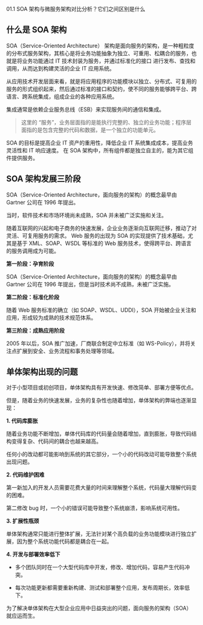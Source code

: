 01.1 SOA 架构与微服务架构对比分析？它们之间区别是什么

## 什么是 SOA 架构

SOA（Service-Oriented Architecture） 架构是面向服务的架构，是一种粗粒度的分布式服务架构，其核心是将业务功能抽象为独立、可重用、松耦合的服务，也就是将业务功能通过 IT 技术封装为服务，并通过标准化的接口
进行发布、查找和调用，从而达到构建灵活的企业 IT 应用系统。

从应用技术开发层面来看，就是将应用程序的功能模块以独立、分布式、可复用的服务的形式组织起来，然后通过标准的接口和契约，使不同的服务能够跨平台、跨语言、跨系统集成，组成企业的各种应用系统。

集成通常是依赖企业服务总线（ESB）来实现服务间的通信和集成。

> 这里的 “服务”，业务层面指的是能执行完整的、独立的业务功能；程序层面指的是包含完整的代码和数据，是一个独立的功能单元。

SOA 的目标是提高企业 IT 资产的重用性，降低企业 IT 系统集成成本，提高业务灵活性和 IT 响应速度。
在 SOA 架构中，所有组件都是独立自主的，能为其它组件提供服务。

## SOA 架构发展三阶段

SOA（Service-Oriented Architecture，面向服务的架构）的概念最早由 Gartner 公司在 1996 年提出。

当时，软件技术和市场环境尚未成熟，SOA 并未被广泛实施和关注。

随着互联网的兴起和电子商务的快速发展，企业业务逐渐向互联网迁移，推动了对灵活、可复用服务的需求。
Web 服务的出现为 SOA 的实现提供了技术基础，尤其是基于 XML、SOAP、WSDL 等标准的 Web 服务技术，使得跨平台、跨语言的服务调用成为可能。

**第一阶段：孕育阶段**

SOA（Service-Oriented Architecture，面向服务的架构）的概念最早由 Gartner 公司在 1996 年提出，但是当时技术尚不成熟，未被广泛实施。

**第二阶段：标准化阶段**

随着 Web 服务标准的确立（如 SOAP、WSDL、UDDI），SOA 开始被企业关注和应用，形成较为成熟的技术规范体系。

**第三阶段：成熟应用阶段**

2005 年以后，SOA 推广加速，厂商联合制定中立标准（如 WS-Policy），并将关注点扩展到安全、业务流程和事务处理等领域。

## 单体架构出现的问题

对于小型项目或初创项目，单体架构具有开发快速、修改简单、部署方便等优点。

但是，随着业务的快速发展，业务的复杂性也随着增加，单体架构的弊端也逐渐显现：

**1. 代码库膨胀**

随着业务功能不断增加，单体代码库的代码量会随着增加，直到膨胀，导致代码结构变得复杂、代码间的耦合也越来越高。

任何小的改动都可能影响到系统的其它部分，一个小的代码改动可能导致整个系统出现问题。

**2. 代码维护困难**

第一新加入的开发人员需要花费大量的时间来理解整个系统，代码量大理解代码变的困难。

第二修改 bug 时，一个小的错误可能导致整个系统崩溃，影响系统可用性。

**3. 扩展性瓶颈**

单体架构通常只能进行整体扩展，无法针对某个高负载的业务功能模块进行独立扩展，因为整个系统功能代码都是耦合在一起。

**4. 开发与部署效率低下**

- 多个团队同时在一个大型代码库中开发，修改、增加代码，容易产生代码冲突。
  
- 每次功能更新都需要重新构建、测试和部署整个应用，发布周期长，效率低下。

为了解决单体架构在大型企业应用中日益突出的问题，面向服务的架构（SOA） 就应运而生。
  
